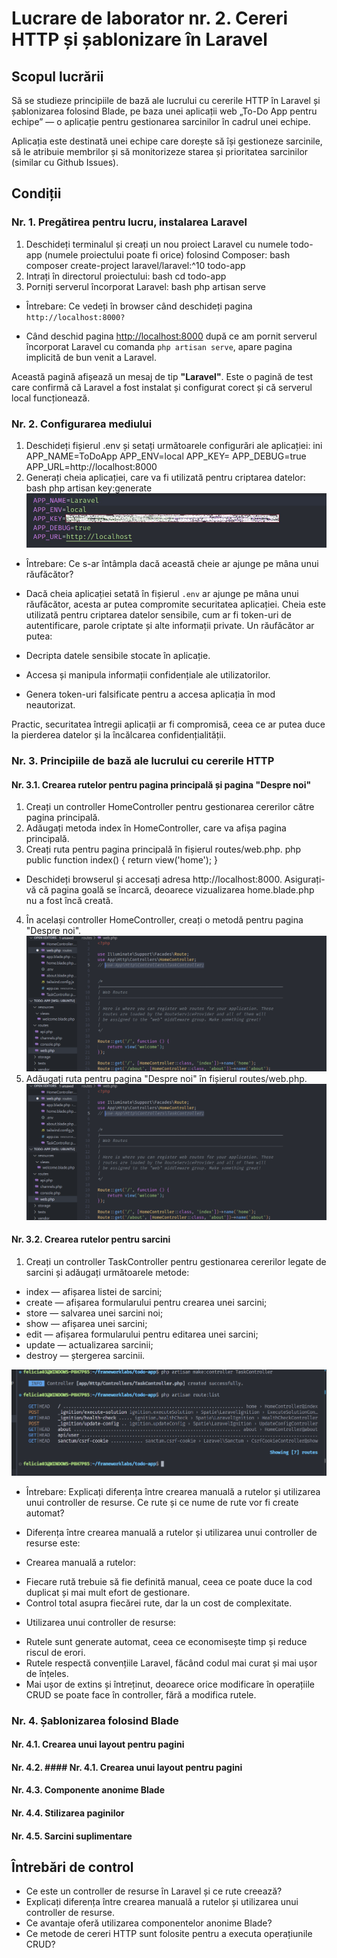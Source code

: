# Lucrare de laborator nr. 2. Cereri HTTP și șablonizare în Laravel

## Scopul lucrării

Să se studieze principiile de bază ale lucrului cu cererile HTTP în Laravel și șablonizarea folosind Blade, pe baza unei aplicații web „To-Do App pentru echipe” — o aplicație pentru gestionarea sarcinilor în cadrul unei echipe.

Aplicația este destinată unei echipe care dorește să își gestioneze sarcinile, să le atribuie membrilor și să monitorizeze starea și prioritatea sarcinilor (similar cu Github Issues).

## Condiții

### Nr. 1. Pregătirea pentru lucru, instalarea Laravel

1. Deschideți terminalul și creați un nou proiect Laravel cu numele todo-app (numele proiectului poate fi orice) folosind Composer: bash composer create-project laravel/laravel:^10 todo-app
2. Intrați în directorul proiectului: bash cd todo-app
3. Porniți serverul încorporat Laravel: bash php artisan serve

- Întrebare: Ce vedeți în browser când deschideți pagina `http://localhost:8000?`

* Când deschid pagina [http://localhost:8000](http://localhost:8000) după ce am pornit serverul încorporat Laravel cu comanda `php artisan serve`, apare pagina implicită de bun venit a Laravel.

Această pagină afișează un mesaj de tip **"Laravel"**.
Este o pagină de test care confirmă că Laravel a fost instalat și configurat corect și că serverul local funcționează.

### Nr. 2. Configurarea mediului

1. Deschideți fișierul .env și setați următoarele configurări ale aplicației: ini APP_NAME=ToDoApp APP_ENV=local APP_KEY= APP_DEBUG=true APP_URL=http://localhost:8000
2. Generați cheia aplicației, care va fi utilizată pentru criptarea datelor: bash php artisan key:generate
   ![localappkey](image-1.jpg)

- Întrebare: Ce s-ar întâmpla dacă această cheie ar ajunge pe mâna unui răufăcător?

* Dacă cheia aplicației setată în fișierul `.env` ar ajunge pe mâna unui răufăcător, acesta ar putea compromite securitatea aplicației. Cheia este utilizată pentru criptarea datelor sensibile, cum ar fi token-uri de autentificare, parole criptate și alte informații private. Un răufăcător ar putea:

* Decripta datele sensibile stocate în aplicație.
* Accesa și manipula informații confidențiale ale utilizatorilor.
* Genera token-uri falsificate pentru a accesa aplicația în mod neautorizat.

Practic, securitatea întregii aplicații ar fi compromisă, ceea ce ar putea duce la pierderea datelor și la încălcarea confidențialității.

### Nr. 3. Principiile de bază ale lucrului cu cererile HTTP

#### Nr. 3.1. Crearea rutelor pentru pagina principală și pagina "Despre noi"

1. Creați un controller HomeController pentru gestionarea cererilor către pagina principală.
2. Adăugați metoda index în HomeController, care va afișa pagina principală.
3. Creați ruta pentru pagina principală în fișierul routes/web.php. php public function index() { return view('home'); }

- Deschideți browserul și accesați adresa http://localhost:8000. Asigurați-vă că pagina goală se încarcă, deoarece vizualizarea home.blade.php nu a fost încă creată.

4. În același controller HomeController, creați o metodă pentru pagina "Despre noi".
   ![metodahome&about](image-2.png)
5. Adăugați ruta pentru pagina "Despre noi" în fișierul routes/web.php.
   ![rutehome&about](image-3.png)

#### Nr. 3.2. Crearea rutelor pentru sarcini

1. Creați un controller TaskController pentru gestionarea cererilor legate de sarcini și adăugați următoarele metode:

- index — afișarea listei de sarcini;
- create — afișarea formularului pentru crearea unei sarcini;
- store — salvarea unei sarcini noi;
- show — afișarea unei sarcini;
- edit — afișarea formularului pentru editarea unei sarcini;
- update — actualizarea sarcinii;
- destroy — ștergerea sarcinii.

![imagine ](image.png)

- Întrebare: Explicați diferența între crearea manuală a rutelor și utilizarea unui controller de resurse. Ce rute și ce nume de rute vor fi create automat?

* Diferența între crearea manuală a rutelor și utilizarea unui controller de resurse este:

- Crearea manuală a rutelor:

* Fiecare rută trebuie să fie definită manual, ceea ce poate duce la cod duplicat și mai mult efort de gestionare.
* Control total asupra fiecărei rute, dar la un cost de complexitate.

- Utilizarea unui controller de resurse:

* Rutele sunt generate automat, ceea ce economisește timp și reduce riscul de erori.
* Rutele respectă convențiile Laravel, făcând codul mai curat și mai ușor de înțeles.
* Mai ușor de extins și întreținut, deoarece orice modificare în operațiile CRUD se poate face în controller, fără a modifica rutele.

### Nr. 4. Șablonizarea folosind Blade

#### Nr. 4.1. Crearea unui layout pentru pagini

#### Nr. 4.2. #### Nr. 4.1. Crearea unui layout pentru pagini

#### Nr. 4.3. Componente anonime Blade

#### Nr. 4.4. Stilizarea paginilor

#### Nr. 4.5. Sarcini suplimentare

## Întrebări de control

- Ce este un controller de resurse în Laravel și ce rute creează?
- Explicați diferența între crearea manuală a rutelor și utilizarea unui controller de resurse.
- Ce avantaje oferă utilizarea componentelor anonime Blade?
- Ce metode de cereri HTTP sunt folosite pentru a executa operațiunile CRUD?
